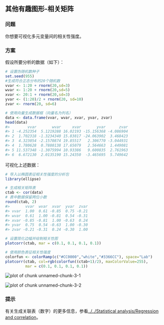 ## 其他有趣图形-相关矩阵

### 问题

你想要可视化多元变量间的相关性强度。

### 方案

假设所要分析的数据（如下）：

```R
# 设置伪随机数种子
set.seed(955)
#生成符合正态分布的20个随机数
vvar <- 1:20 + rnorm(20,sd=3)
wvar <- 1:20 + rnorm(20,sd=5)
xvar <- 20:1 + rnorm(20,sd=3)
yvar <- (1:20)/2 + rnorm(20, sd=10)
zvar <- rnorm(20, sd=6)

# 使用向量生成数据框（向量名为列名）
data <- data.frame(vvar, wvar, xvar, yvar, zvar)
head(data)
#>        vvar       wvar     xvar       yvar      zvar
#> 1 -4.252354  5.1219288 16.02193 -15.156368 -4.086904
#> 2  1.702318 -1.3234340 15.83817 -24.063902  3.468423
#> 3  4.323054 -2.1570874 19.85517   2.306770 -3.044931
#> 4  1.780628  0.7880138 17.65079   2.564663  1.449081
#> 5 11.537348 -1.3075994 10.93386   9.600835  2.761963
#> 6  6.672130  2.0135190 15.24350  -3.465695  5.749642
```

可视化上述数据：

```R
# 导入以椭圆表征相关性强度的分析包
library(ellipse)

# 生成相关矩阵表
ctab <- cor(data)
# 表中数据保留两位小数
round(ctab, 2)
#>       vvar  wvar  xvar  yvar  zvar
#> vvar  1.00  0.61 -0.85  0.75 -0.21
#> wvar  0.61  1.00 -0.81  0.54 -0.31
#> xvar -0.85 -0.81  1.00 -0.63  0.24
#> yvar  0.75  0.54 -0.63  1.00 -0.30
#> zvar -0.21 -0.31  0.24 -0.30  1.00

# 设置简化边幅并绘制相关性图
plotcorr(ctab, mar = c(0.1, 0.1, 0.1, 0.1))

# 使用颜色表征相关性强度
colorfun <- colorRamp(c("#CC0000","white","#3366CC"), space="Lab")
plotcorr(ctab, col=rgb(colorfun((ctab+1)/2), maxColorValue=255),
         mar = c(0.1, 0.1, 0.1, 0.1))
```

![plot of chunk unnamed-chunk-3-1](http://www.cookbook-r.com/Graphs/Correlation_matrix/figure/unnamed-chunk-3-1.png)

![plot of chunk unnamed-chunk-3-2](http://www.cookbook-r.com/Graphs/Correlation_matrix/figure/unnamed-chunk-3-2.png)

### 提示

有关生成关联表（数字）的更多信息，参看[../../Statistical analysis/Regression and correlation](http://www.cookbook-r.com/Statistical_analysis/Regression_and_correlation)。
